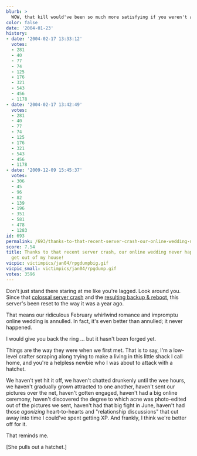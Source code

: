 ```yaml
---
blurb: >
  WOW, that kill would've been so much more satisfying if you weren't a complete stranger.
color: false
date: '2004-01-23'
history:
- date: '2004-02-17 13:33:12'
  votes:
  - 281
  - 40
  - 77
  - 74
  - 125
  - 176
  - 321
  - 543
  - 456
  - 1178
- date: '2004-02-17 13:42:49'
  votes:
  - 281
  - 40
  - 77
  - 74
  - 125
  - 176
  - 321
  - 543
  - 456
  - 1178
- date: '2009-12-09 15:45:37'
  votes:
  - 306
  - 45
  - 96
  - 82
  - 139
  - 196
  - 351
  - 581
  - 478
  - 1283
id: 693
permalink: /693/thanks-to-that-recent-server-crash-our-online-wedding-never-happened-now-get-out-of-my-house/
score: 7.54
title: Thanks to that recent server crash, our online wedding never happened. Now
  get out of my house!
vicpic: victimpics/jan04/rpgdumpbig.gif
vicpic_small: victimpics/jan04/rpgdump.gif
votes: 3596
---
```


Don't just stand there staring at me like you're lagged. Look around
you. Since that [colossal server crash](@/victim/690.md) and the
[resulting backup & reboot](@/victim/692.md), this server's been
reset to the way it was a year ago.

That means our ridiculous February whirlwind romance and impromptu
online wedding is annulled. In fact, it's even better than annulled; it
never happened.

I would give you back the ring ... but it hasn't been forged yet.

Things are the way they were when we first met. That is to say, I'm a
low-level crafter scraping along trying to make a living in this little
shack I call home, and you're a helpless newbie who I was about to
attack with a hatchet.

We haven't yet hit it off, we haven't chatted drunkenly until the wee
hours, we haven't gradually grown attracted to one another, haven't sent
our pictures over the net, haven't gotten engaged, haven't had a big
online ceremony, haven't discovered the degree to which acne was
photo-edited out of the pictures we sent, haven't had that big fight in
June, haven't had those *agonizing* heart-to-hearts and "relationship
discussions" that cut away into time I could've spent getting XP. And
frankly, I think we're better off for it.

That reminds me.

\[She pulls out a hatchet.\]